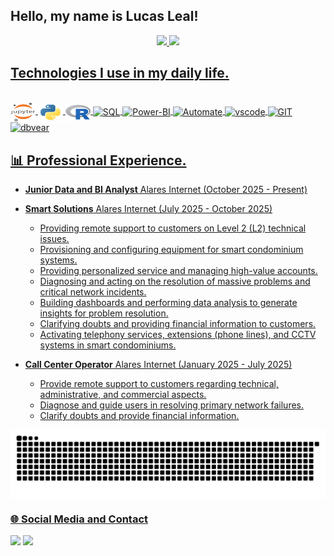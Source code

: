 ## Hello, my name is Lucas Leal!
<div align="center">
  <a href="https://github.com/danjour">
  <img height="180em" src="https://github-readme-stats.vercel.app/api?username=lucasleal7&show_icons=true&theme=vision-friendly-dark&include_all_commits=true&count_private=true"/>
  <img height="180em" src="https://github-readme-stats.vercel.app/api/top-langs/?username=lucasleal7&layout=compact&langs_count=7&theme=vision-friendly-dark"/>
</div>

## Technologies I use in my daily life.

<div style="display: inline_block"><br>

  <img align="center" alt="Jupyter" height="30" width="40" src="https://raw.githubusercontent.com/devicons/devicon/master/icons/jupyter/jupyter-original-wordmark.svg">
  <img align="center" alt="Python" height="30" width="40" src="https://raw.githubusercontent.com/devicons/devicon/master/icons/python/python-original.svg">
  <img align="center" alt="R" height="30" width="40" src="https://raw.githubusercontent.com/devicons/devicon/master/icons/r/r-original.svg">
  <img align="center" alt="SQL" height="30" width="40" src="https://icons.veryicon.com/png/o/file-type/file-type-icon-library/sql-9.png">
  <img align="center" alt="Power-BI" height="30" width="40" src="https://raw.githubusercontent.com/microsoft/PowerBI-Icons/main/SVG/Power-BI.svg">
  <img align="center" alt="Automate" height="30" width="40" src="https://github.com/microsoft/PowerBI-Icons/blob/main/PNG/Power-Automate-Colored.png?raw=true">
  <img align="center" alt="vscode" height="30" width="40" src="https://cdn.jsdelivr.net/gh/devicons/devicon@latest/icons/vscode/vscode-original.svg">
  <img align="center" alt="GIT" height="30" width="40" src="https://cdn.jsdelivr.net/gh/devicons/devicon@latest/icons/git/git-original.svg">
  <img align="center" alt="dbvear" height="30" width="40" src="https://cdn.jsdelivr.net/gh/devicons/devicon@latest/icons/dbeaver/dbeaver-original.svg">
</div>


## 📊 Professional Experience.

- **Junior Data and BI Analyst** Alares Internet (October 2025 - Present)
  
- **Smart Solutions** Alares Internet (July 2025 - October 2025)
  - Providing remote support to customers on Level 2 (L2) technical issues.
  - Provisioning and configuring equipment for smart condominium systems.
  - Providing personalized service and managing high-value accounts.
  - Diagnosing and acting on the resolution of massive problems and critical network incidents.
  - Building dashboards and performing data analysis to generate insights for problem resolution.
  - Clarifying doubts and providing financial information to customers.
  - Activating telephony services, extensions (phone lines), and CCTV systems in smart condominiums.

- **Call Center Operator** Alares Internet (January 2025 - July 2025)
  - Provide remote support to customers regarding technical, administrative, and commercial aspects.
  - Diagnose and guide users in resolving primary network failures.
  - Clarify doubts and provide financial information.
 


<picture align="center">
  <source media="(prefers-color-scheme: dark)" srcset="https://raw.githubusercontent.com/lucasleal7/lucasleal7/output/github-contribution-grid-snake-dark.svg">
  <source media="(prefers-color-scheme: light)" srcset="https://raw.githubusercontent.com/lucasleal7/lucasleal7/output/github-contribution-grid-snake-dark.svg">
  <img align="center" alt="github contribution grid snake animation" src="https://raw.githubusercontent.com/lucasleal7/lucasleal7/output/github-contribution-grid-snake.svg">
</picture>

### 🌐 Social Media and Contact
<div> 
  <a href="https://www.linkedin.com/in/lucas-leal-a25993270/" target="_blank"><img src="https://img.shields.io/badge/-LinkedIn-%230077B5?style=for-the-badge&logo=linkedin&logoColor=white" target="_blank"></a> 
    <a href = "lucasvidaleal@gmail.com"><img src="https://img.shields.io/badge/-Gmail-%23333?style=for-the-badge&logo=gmail&logoColor=white" target="_blank"></a>
</div>


  

